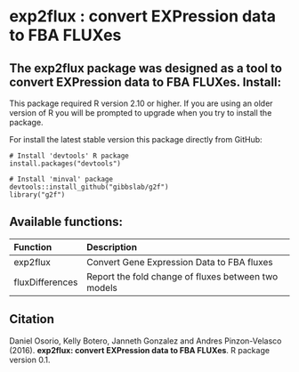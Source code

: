 exp2flux : convert EXPression data to FBA FLUXes
======
The **exp2flux** package was designed as a tool to convert EXPression data to FBA FLUXes.
Install:
--------
This package required R version 2.10 or higher. If you are using an older version of R you will be prompted to upgrade when you try to install the package.

For install the latest stable version this package directly from GitHub:
```
# Install 'devtools' R package
install.packages("devtools")

# Install 'minval' package
devtools::install_github("gibbslab/g2f")
library("g2f")
```

Available functions:
-------------------
|Function | Description |
|:--------|:------------|
|exp2flux|Convert Gene Expression Data to FBA fluxes|
|fluxDifferences|Report the fold change of fluxes between two models|

Citation
--------
Daniel Osorio, Kelly Botero, Janneth Gonzalez and Andres Pinzon-Velasco (2016). **exp2flux: convert EXPression data to FBA FLUXes**. R package version 0.1.
